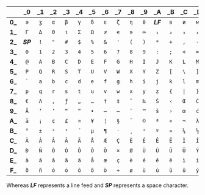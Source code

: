 |    | _0 | _1 | _2 | _3 | _4 | _5 | _6 | _7 | _8 | _9 | _A | _B | _C | _D | _E | _F |
|:--:|:--:|:--:|:--:|:--:|:--:|:--:|:--:|:--:|:--:|:--:|:--:|:--:|:--:|:--:|:--:|:--:|
| **0_** | `ǝ` | `ʒ` | `α` | `β` | `γ` | `δ` | `ε` | `ζ` | `η` | `θ` | ***LF*** | `в` | `и` | `м` | `н` | `т` |
| **1_** | `Γ` | `Δ` | `Θ` | `ι` | `Σ` | `Ω` | `≠` | `∊` | `∍` | `∞` | `₁` | `₂` | `₃` | `₄` | `₅` | `₆` |
| **2_** | ***SP*** | `!` | `"` | `#` | `$` | `%` | `&` | `'` | `(` | `)` | `*` | `+` | `,` | `-` | `.` | `/` |
| **3_** | `0` | `1` | `2` | `3` | `4` | `5` | `6` | `7` | `8` | `9` | `:` | `;` | `<` | `=` | `>` | `?` |
| **4_** | `@` | `A` | `B` | `C` | `D` | `E` | `F` | `G` | `H` | `I` | `J` | `K` | `L` | `M` | `N` | `O` |
| **5_** | `P` | `Q` | `R` | `S` | `T` | `U` | `V` | `W` | `X` | `Y` | `Z` | `[` | `\` | `]` | `^` | `_` |
| **6_** | `` ` `` | `a` | `b` | `c` | `d` | `e` | `f` | `g` | `h` | `i` | `j` | `k` | `l` | `m` | `n` | `o` |
| **7_** | `p` | `q` | `r` | `s` | `t` | `u` | `v` | `w` | `x` | `y` | `z` | `{` | `\|` | `}` | `~` | `Ƶ` |
| **8_** | `€` | `Λ` | `‚` | `ƒ` | `„` | `…` | `†` | `‡` | `ˆ` | `‰` | `Š` | `‹` | `Œ` | `Ć` | `Ž` | `ƶ` |
| **9_** | `Ā` | `‘` | `’` | `“` | `”` | `•` | `–` | `—` | `˜` | `™` | `š` | `›` | `œ` | `ć` | `ž` | `Ÿ` |
| **A_** | `ā` | `¡` | `¢` | `£` | `¤` | `¥` | `¦` | `§` | `¨` | `©` | `ª` | `«` | `¬` | `λ` | `®` | `¯` |
| **B_** | `°` | `±` | `²` | `³` | `´` | `µ` | `¶` | `·` | `¸` | `¹` | `º` | `»` | `¼` | `½` | `¾` | `¿` |
| **C_** | `À` | `Á` | `Â` | `Ã` | `Ä` | `Å` | `Æ` | `Ç` | `È` | `É` | `Ê` | `Ë` | `Ì` | `Í` | `Î` | `Ï` |
| **D_** | `Ð` | `Ñ` | `Ò` | `Ó` | `Ô` | `Õ` | `Ö` | `×` | `Ø` | `Ù` | `Ú` | `Û` | `Ü` | `Ý` | `Þ` | `ß` |
| **E_** | `à` | `á` | `â` | `ã` | `ä` | `å` | `æ` | `ç` | `è` | `é` | `ê` | `ë` | `ì` | `í` | `î` | `ï` |
| **F_** | `ð` | `ñ` | `ò` | `ó` | `ô` | `õ` | `ö` | `÷` | `ø` | `ù` | `ú` | `û` | `ü` | `ý` | `þ` | `ÿ` |

Whereas ***LF*** represents a line feed and ***SP*** represents a space character.